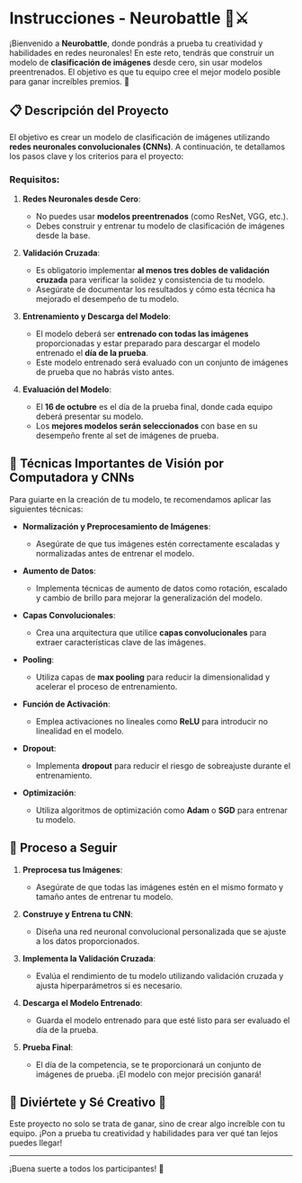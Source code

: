 # **Instrucciones - Neurobattle** 🧠⚔️

¡Bienvenido a **Neurobattle**, donde pondrás a prueba tu creatividad y habilidades en redes neuronales! En este reto, tendrás que construir un modelo de **clasificación de imágenes** desde cero, sin usar modelos preentrenados. El objetivo es que tu equipo cree el mejor modelo posible para ganar increíbles premios. 🎉

## 📋 **Descripción del Proyecto**

El objetivo es crear un modelo de clasificación de imágenes utilizando **redes neuronales convolucionales (CNNs)**. A continuación, te detallamos los pasos clave y los criterios para el proyecto:

### Requisitos:
1. **Redes Neuronales desde Cero**:
   - No puedes usar **modelos preentrenados** (como ResNet, VGG, etc.).
   - Debes construir y entrenar tu modelo de clasificación de imágenes desde la base.

2. **Validación Cruzada**:
   - Es obligatorio implementar **al menos tres dobles de validación cruzada** para verificar la solidez y consistencia de tu modelo.
   - Asegúrate de documentar los resultados y cómo esta técnica ha mejorado el desempeño de tu modelo.

3. **Entrenamiento y Descarga del Modelo**:
   - El modelo deberá ser **entrenado con todas las imágenes** proporcionadas y estar preparado para descargar el modelo entrenado el **día de la prueba**.
   - Este modelo entrenado será evaluado con un conjunto de imágenes de prueba que no habrás visto antes.

4. **Evaluación del Modelo**:
   - El **16 de octubre** es el día de la prueba final, donde cada equipo deberá presentar su modelo.
   - Los **mejores modelos serán seleccionados** con base en su desempeño frente al set de imágenes de prueba.

## 🔬 **Técnicas Importantes de Visión por Computadora y CNNs**

Para guiarte en la creación de tu modelo, te recomendamos aplicar las siguientes técnicas:

- **Normalización y Preprocesamiento de Imágenes**:
  - Asegúrate de que tus imágenes estén correctamente escaladas y normalizadas antes de entrenar el modelo.
  
- **Aumento de Datos**:
  - Implementa técnicas de aumento de datos como rotación, escalado y cambio de brillo para mejorar la generalización del modelo.

- **Capas Convolucionales**:
  - Crea una arquitectura que utilice **capas convolucionales** para extraer características clave de las imágenes.

- **Pooling**:
  - Utiliza capas de **max pooling** para reducir la dimensionalidad y acelerar el proceso de entrenamiento.

- **Función de Activación**:
  - Emplea activaciones no lineales como **ReLU** para introducir no linealidad en el modelo.

- **Dropout**:
  - Implementa **dropout** para reducir el riesgo de sobreajuste durante el entrenamiento.

- **Optimización**:
  - Utiliza algoritmos de optimización como **Adam** o **SGD** para entrenar tu modelo.

## 🏁 **Proceso a Seguir**

1. **Preprocesa tus Imágenes**:
   - Asegúrate de que todas las imágenes estén en el mismo formato y tamaño antes de entrenar tu modelo.

2. **Construye y Entrena tu CNN**:
   - Diseña una red neuronal convolucional personalizada que se ajuste a los datos proporcionados.
   
3. **Implementa la Validación Cruzada**:
   - Evalúa el rendimiento de tu modelo utilizando validación cruzada y ajusta hiperparámetros si es necesario.

4. **Descarga el Modelo Entrenado**:
   - Guarda el modelo entrenado para que esté listo para ser evaluado el día de la prueba.

5. **Prueba Final**:
   - El día de la competencia, se te proporcionará un conjunto de imágenes de prueba. ¡El modelo con mejor precisión ganará!

## 🎉 **Diviértete y Sé Creativo** 🎉

Este proyecto no solo se trata de ganar, sino de crear algo increíble con tu equipo. ¡Pon a prueba tu creatividad y habilidades para ver qué tan lejos puedes llegar!

---

¡Buena suerte a todos los participantes! 🚀
